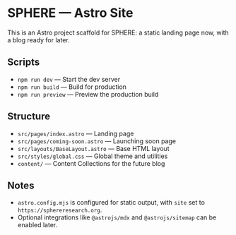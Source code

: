 # SPHERE — Astro Site

This is an Astro project scaffold for SPHERE: a static landing page now, with a blog ready for later.

## Scripts

- `npm run dev` — Start the dev server
- `npm run build` — Build for production
- `npm run preview` — Preview the production build

## Structure

- `src/pages/index.astro` — Landing page
- `src/pages/coming-soon.astro` — Launching soon page
- `src/layouts/BaseLayout.astro` — Base HTML layout
- `src/styles/global.css` — Global theme and utilities
- `content/` — Content Collections for the future blog

## Notes

- `astro.config.mjs` is configured for static output, with `site` set to `https://sphereresearch.org`.
- Optional integrations like `@astrojs/mdx` and `@astrojs/sitemap` can be enabled later.
